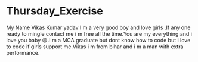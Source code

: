 # Thursday_Exercise
My Name Vikas Kumar yadav I m a very good boy and love girls .If any one ready to mingle contact me i m free all the time.You are my everything and i love you baby 😄.I m a MCA graduate but dont know how to code but i love to code if girls support me.Vikas i m from bihar and i m a man with extra performance.
